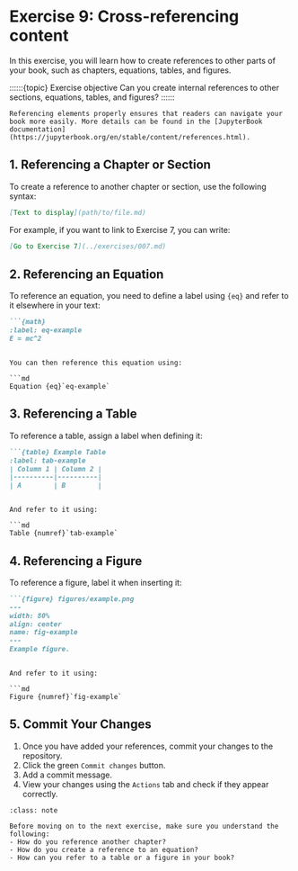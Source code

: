 # Exercise 9: Cross-referencing content

In this exercise, you will learn how to create references to other parts of your book, such as chapters, equations, tables, and figures.

::::::{topic} Exercise objective
Can you create internal references to other sections, equations, tables, and figures?
::::::

```{tip}
Referencing elements properly ensures that readers can navigate your book more easily. More details can be found in the [JupyterBook documentation](https://jupyterbook.org/en/stable/content/references.html).
```

## 1. Referencing a Chapter or Section

To create a reference to another chapter or section, use the following syntax:

```md
[Text to display](path/to/file.md)
```

For example, if you want to link to Exercise 7, you can write:

```md
[Go to Exercise 7](../exercises/007.md)
```


## 2. Referencing an Equation

To reference an equation, you need to define a label using `{eq}` and refer to it elsewhere in your text:

```md
```{math}
:label: eq-example
E = mc^2
```
```

You can then reference this equation using:

```md
Equation {eq}`eq-example`
```

## 3. Referencing a Table

To reference a table, assign a label when defining it:

```md
```{table} Example Table
:label: tab-example
| Column 1 | Column 2 |
|----------|----------|
| A        | B        |
```
```

And refer to it using:

```md
Table {numref}`tab-example`
```

## 4. Referencing a Figure

To reference a figure, label it when inserting it:

```md
```{figure} figures/example.png
---
width: 80%
align: center
name: fig-example
---
Example figure.
```
```

And refer to it using:

```md
Figure {numref}`fig-example`
```

## 5. Commit Your Changes

1. Once you have added your references, commit your changes to the repository.
2. Click the green `Commit changes` button.
3. Add a commit message.
4. View your changes using the `Actions` tab and check if they appear correctly.

```{admonition} Check your understanding
:class: note

Before moving on to the next exercise, make sure you understand the following:
- How do you reference another chapter?
- How do you create a reference to an equation?
- How can you refer to a table or a figure in your book?

```